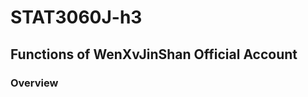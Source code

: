 # STAT3060J-h3

## Functions of WenXvJinShan Official Account

### Overview

<script src="https://cdn.plot.ly/plotly-latest.min.js"></script>
<div>                            <div id="c37d7c13-8c1d-48cd-ab61-f11dc1a15eb2" class="plotly-graph-div" style="height:100%; width:100%;"></div>            <script type="text/javascript">                                    window.PLOTLYENV=window.PLOTLYENV || {};                                    if (document.getElementById("c37d7c13-8c1d-48cd-ab61-f11dc1a15eb2")) {                    Plotly.newPlot(                        "c37d7c13-8c1d-48cd-ab61-f11dc1a15eb2",                        [{"domain":{"x":[0.0,1.0],"y":[0.0,1.0]},"hovertemplate":"Function=%{label}<br>Times=%{value}<extra></extra>","labels":[null,"\u4f60\u547c\u6211\u5e94","\u4fbf\u6c11\u670d\u52a1","\u53d1\u70ed\u8bca\u5ba4","\u4f60\u547c\u6211\u5e94","\u4fbf\u6c11\u670d\u52a1","\u75ab\u60c5\u9632\u63a7","\u4f60\u547c\u6211\u5e94","\u4fbf\u6c11\u670d\u52a1","\u75ab\u60c5\u9632\u63a7","\u4f60\u547c\u6211\u5e94","\u4fbf\u6c11\u670d\u52a1","\u75ab\u60c5\u9632\u63a7","\u4f60\u547c\u6211\u5e94","\u4fbf\u6c11\u670d\u52a1","\u75ab\u60c5\u9632\u63a7","\u4f60\u547c\u6211\u5e94","\u4fbf\u6c11\u670d\u52a1","\u75ab\u60c5\u9632\u63a7","\u4f60\u547c\u6211\u5e94","\u4fbf\u6c11\u670d\u52a1","\u75ab\u60c5\u9632\u63a7","\u4f60\u547c\u6211\u5e94","\u4fbf\u6c11\u670d\u52a1","\u75ab\u60c5\u9632\u63a7","\u4f60\u547c\u6211\u5e94","\u4fbf\u6c11\u670d\u52a1","\u75ab\u60c5\u9632\u63a7","\u4f60\u547c\u6211\u5e94","\u4fbf\u6c11\u670d\u52a1","\u75ab\u60c5\u9632\u63a7","\u4f60\u547c\u6211\u5e94","\u4fbf\u6c11\u670d\u52a1","\u4f60\u547c\u6211\u5e94","\u4fbf\u6c11\u670d\u52a1","\u4f60\u547c\u6211\u5e94","\u4fbf\u6c11\u670d\u52a1","\u7ebf\u4e0a\u5546\u57ce"],"legendgroup":"","name":"","showlegend":true,"values":[null,554.0,1299.0,1684.0,1235.0,3149.0,2143.0,100.0,183.0,332.0,231.0,366.0,662.0,71.0,137.0,233.0,1868.0,2968.0,19654.0,2805.0,4308.0,35112.0,1829.0,2491.0,12579.0,6852.0,9536.0,48522.0,1529.0,1936.0,7422.0,339.0,607.0,608.0,785.0,884.0,929.0,254.0],"type":"pie"}],                        {"legend":{"tracegroupgap":0},"piecolorway":["rgb(8,48,107)","rgb(8,81,156)","rgb(33,113,181)","rgb(66,146,198)","rgb(107,174,214)","rgb(158,202,225)","rgb(198,219,239)","rgb(222,235,247)","rgb(247,251,255)"],"template":{"data":{"barpolar":[{"marker":{"line":{"color":"#E5ECF6","width":0.5},"pattern":{"fillmode":"overlay","size":10,"solidity":0.2}},"type":"barpolar"}],"bar":[{"error_x":{"color":"#2a3f5f"},"error_y":{"color":"#2a3f5f"},"marker":{"line":{"color":"#E5ECF6","width":0.5},"pattern":{"fillmode":"overlay","size":10,"solidity":0.2}},"type":"bar"}],"carpet":[{"aaxis":{"endlinecolor":"#2a3f5f","gridcolor":"white","linecolor":"white","minorgridcolor":"white","startlinecolor":"#2a3f5f"},"baxis":{"endlinecolor":"#2a3f5f","gridcolor":"white","linecolor":"white","minorgridcolor":"white","startlinecolor":"#2a3f5f"},"type":"carpet"}],"choropleth":[{"colorbar":{"outlinewidth":0,"ticks":""},"type":"choropleth"}],"contourcarpet":[{"colorbar":{"outlinewidth":0,"ticks":""},"type":"contourcarpet"}],"contour":[{"colorbar":{"outlinewidth":0,"ticks":""},"colorscale":[[0.0,"#0d0887"],[0.1111111111111111,"#46039f"],[0.2222222222222222,"#7201a8"],[0.3333333333333333,"#9c179e"],[0.4444444444444444,"#bd3786"],[0.5555555555555556,"#d8576b"],[0.6666666666666666,"#ed7953"],[0.7777777777777778,"#fb9f3a"],[0.8888888888888888,"#fdca26"],[1.0,"#f0f921"]],"type":"contour"}],"heatmapgl":[{"colorbar":{"outlinewidth":0,"ticks":""},"colorscale":[[0.0,"#0d0887"],[0.1111111111111111,"#46039f"],[0.2222222222222222,"#7201a8"],[0.3333333333333333,"#9c179e"],[0.4444444444444444,"#bd3786"],[0.5555555555555556,"#d8576b"],[0.6666666666666666,"#ed7953"],[0.7777777777777778,"#fb9f3a"],[0.8888888888888888,"#fdca26"],[1.0,"#f0f921"]],"type":"heatmapgl"}],"heatmap":[{"colorbar":{"outlinewidth":0,"ticks":""},"colorscale":[[0.0,"#0d0887"],[0.1111111111111111,"#46039f"],[0.2222222222222222,"#7201a8"],[0.3333333333333333,"#9c179e"],[0.4444444444444444,"#bd3786"],[0.5555555555555556,"#d8576b"],[0.6666666666666666,"#ed7953"],[0.7777777777777778,"#fb9f3a"],[0.8888888888888888,"#fdca26"],[1.0,"#f0f921"]],"type":"heatmap"}],"histogram2dcontour":[{"colorbar":{"outlinewidth":0,"ticks":""},"colorscale":[[0.0,"#0d0887"],[0.1111111111111111,"#46039f"],[0.2222222222222222,"#7201a8"],[0.3333333333333333,"#9c179e"],[0.4444444444444444,"#bd3786"],[0.5555555555555556,"#d8576b"],[0.6666666666666666,"#ed7953"],[0.7777777777777778,"#fb9f3a"],[0.8888888888888888,"#fdca26"],[1.0,"#f0f921"]],"type":"histogram2dcontour"}],"histogram2d":[{"colorbar":{"outlinewidth":0,"ticks":""},"colorscale":[[0.0,"#0d0887"],[0.1111111111111111,"#46039f"],[0.2222222222222222,"#7201a8"],[0.3333333333333333,"#9c179e"],[0.4444444444444444,"#bd3786"],[0.5555555555555556,"#d8576b"],[0.6666666666666666,"#ed7953"],[0.7777777777777778,"#fb9f3a"],[0.8888888888888888,"#fdca26"],[1.0,"#f0f921"]],"type":"histogram2d"}],"histogram":[{"marker":{"pattern":{"fillmode":"overlay","size":10,"solidity":0.2}},"type":"histogram"}],"mesh3d":[{"colorbar":{"outlinewidth":0,"ticks":""},"type":"mesh3d"}],"parcoords":[{"line":{"colorbar":{"outlinewidth":0,"ticks":""}},"type":"parcoords"}],"pie":[{"automargin":true,"type":"pie"}],"scatter3d":[{"line":{"colorbar":{"outlinewidth":0,"ticks":""}},"marker":{"colorbar":{"outlinewidth":0,"ticks":""}},"type":"scatter3d"}],"scattercarpet":[{"marker":{"colorbar":{"outlinewidth":0,"ticks":""}},"type":"scattercarpet"}],"scattergeo":[{"marker":{"colorbar":{"outlinewidth":0,"ticks":""}},"type":"scattergeo"}],"scattergl":[{"marker":{"colorbar":{"outlinewidth":0,"ticks":""}},"type":"scattergl"}],"scattermapbox":[{"marker":{"colorbar":{"outlinewidth":0,"ticks":""}},"type":"scattermapbox"}],"scatterpolargl":[{"marker":{"colorbar":{"outlinewidth":0,"ticks":""}},"type":"scatterpolargl"}],"scatterpolar":[{"marker":{"colorbar":{"outlinewidth":0,"ticks":""}},"type":"scatterpolar"}],"scatter":[{"fillpattern":{"fillmode":"overlay","size":10,"solidity":0.2},"type":"scatter"}],"scatterternary":[{"marker":{"colorbar":{"outlinewidth":0,"ticks":""}},"type":"scatterternary"}],"surface":[{"colorbar":{"outlinewidth":0,"ticks":""},"colorscale":[[0.0,"#0d0887"],[0.1111111111111111,"#46039f"],[0.2222222222222222,"#7201a8"],[0.3333333333333333,"#9c179e"],[0.4444444444444444,"#bd3786"],[0.5555555555555556,"#d8576b"],[0.6666666666666666,"#ed7953"],[0.7777777777777778,"#fb9f3a"],[0.8888888888888888,"#fdca26"],[1.0,"#f0f921"]],"type":"surface"}],"table":[{"cells":{"fill":{"color":"#EBF0F8"},"line":{"color":"white"}},"header":{"fill":{"color":"#C8D4E3"},"line":{"color":"white"}},"type":"table"}]},"layout":{"annotationdefaults":{"arrowcolor":"#2a3f5f","arrowhead":0,"arrowwidth":1},"autotypenumbers":"strict","coloraxis":{"colorbar":{"outlinewidth":0,"ticks":""}},"colorscale":{"diverging":[[0,"#8e0152"],[0.1,"#c51b7d"],[0.2,"#de77ae"],[0.3,"#f1b6da"],[0.4,"#fde0ef"],[0.5,"#f7f7f7"],[0.6,"#e6f5d0"],[0.7,"#b8e186"],[0.8,"#7fbc41"],[0.9,"#4d9221"],[1,"#276419"]],"sequential":[[0.0,"#0d0887"],[0.1111111111111111,"#46039f"],[0.2222222222222222,"#7201a8"],[0.3333333333333333,"#9c179e"],[0.4444444444444444,"#bd3786"],[0.5555555555555556,"#d8576b"],[0.6666666666666666,"#ed7953"],[0.7777777777777778,"#fb9f3a"],[0.8888888888888888,"#fdca26"],[1.0,"#f0f921"]],"sequentialminus":[[0.0,"#0d0887"],[0.1111111111111111,"#46039f"],[0.2222222222222222,"#7201a8"],[0.3333333333333333,"#9c179e"],[0.4444444444444444,"#bd3786"],[0.5555555555555556,"#d8576b"],[0.6666666666666666,"#ed7953"],[0.7777777777777778,"#fb9f3a"],[0.8888888888888888,"#fdca26"],[1.0,"#f0f921"]]},"colorway":["#636efa","#EF553B","#00cc96","#ab63fa","#FFA15A","#19d3f3","#FF6692","#B6E880","#FF97FF","#FECB52"],"font":{"color":"#2a3f5f"},"geo":{"bgcolor":"white","lakecolor":"white","landcolor":"#E5ECF6","showlakes":true,"showland":true,"subunitcolor":"white"},"hoverlabel":{"align":"left"},"hovermode":"closest","mapbox":{"style":"light"},"paper_bgcolor":"white","plot_bgcolor":"#E5ECF6","polar":{"angularaxis":{"gridcolor":"white","linecolor":"white","ticks":""},"bgcolor":"#E5ECF6","radialaxis":{"gridcolor":"white","linecolor":"white","ticks":""}},"scene":{"xaxis":{"backgroundcolor":"#E5ECF6","gridcolor":"white","gridwidth":2,"linecolor":"white","showbackground":true,"ticks":"","zerolinecolor":"white"},"yaxis":{"backgroundcolor":"#E5ECF6","gridcolor":"white","gridwidth":2,"linecolor":"white","showbackground":true,"ticks":"","zerolinecolor":"white"},"zaxis":{"backgroundcolor":"#E5ECF6","gridcolor":"white","gridwidth":2,"linecolor":"white","showbackground":true,"ticks":"","zerolinecolor":"white"}},"shapedefaults":{"line":{"color":"#2a3f5f"}},"ternary":{"aaxis":{"gridcolor":"white","linecolor":"white","ticks":""},"baxis":{"gridcolor":"white","linecolor":"white","ticks":""},"bgcolor":"#E5ECF6","caxis":{"gridcolor":"white","linecolor":"white","ticks":""}},"title":{"x":0.05},"xaxis":{"automargin":true,"gridcolor":"white","linecolor":"white","ticks":"","title":{"standoff":15},"zerolinecolor":"white","zerolinewidth":2},"yaxis":{"automargin":true,"gridcolor":"white","linecolor":"white","ticks":"","title":{"standoff":15},"zerolinecolor":"white","zerolinewidth":2}}},"title":{"text":"Overview"}},                        {"responsive": true}                    )                };                            </script>        </div>

### Ratios of Functions in Different Versions

<script src="https://cdn.plot.ly/plotly-latest.min.js"></script>
<div>                            <div id="78c2c774-c984-48b1-a789-3abc01e214b1" class="plotly-graph-div" style="height:100%; width:100%;"></div>            <script type="text/javascript">                                    window.PLOTLYENV=window.PLOTLYENV || {};                                    if (document.getElementById("78c2c774-c984-48b1-a789-3abc01e214b1")) {                    Plotly.newPlot(                        "78c2c774-c984-48b1-a789-3abc01e214b1",                        [{"hovertemplate":"Function=\u4f60\u547c\u6211\u5e94<br>Version=%{x}<br>Ratio=%{y}<extra></extra>","legendgroup":"\u4f60\u547c\u6211\u5e94","marker":{"color":"#EF553B","symbol":"circle"},"mode":"markers","name":"\u4f60\u547c\u6211\u5e94","orientation":"v","showlegend":true,"x":[13.0,12.0,11.0,10.0,9.0,8.0,7.0,6.0,5.0,4.0,3.0,2.0,1.0],"xaxis":"x","y":[0.16,0.19,0.16,0.18,0.16,0.08,0.07,0.11,0.11,0.14,0.36,0.44,0.43],"yaxis":"y","type":"scatter"},{"hovertemplate":"Function=\u4fbf\u6c11\u670d\u52a1<br>Version=%{x}<br>Ratio=%{y}<extra></extra>","legendgroup":"\u4fbf\u6c11\u670d\u52a1","marker":{"color":"#00cc96","symbol":"circle"},"mode":"markers","name":"\u4fbf\u6c11\u670d\u52a1","orientation":"v","showlegend":true,"x":[13.0,12.0,11.0,10.0,9.0,8.0,7.0,6.0,5.0,4.0,3.0,2.0,1.0],"xaxis":"x","y":[0.37,0.48,0.3,0.29,0.31,0.12,0.1,0.15,0.15,0.18,0.64,0.56,0.45],"yaxis":"y","type":"scatter"},{"hovertemplate":"Function=\u53d1\u70ed\u8bca\u5ba4<br>Version=%{x}<br>Ratio=%{y}<extra></extra>","legendgroup":"\u53d1\u70ed\u8bca\u5ba4","marker":{"color":"#ab63fa","symbol":"circle"},"mode":"markers","name":"\u53d1\u70ed\u8bca\u5ba4","orientation":"v","showlegend":true,"x":[13.0],"xaxis":"x","y":[0.48],"yaxis":"y","type":"scatter"},{"hovertemplate":"Function=\u75ab\u60c5\u9632\u63a7<br>Version=%{x}<br>Ratio=%{y}<extra></extra>","legendgroup":"\u75ab\u60c5\u9632\u63a7","marker":{"color":"#FFA15A","symbol":"circle"},"mode":"markers","name":"\u75ab\u60c5\u9632\u63a7","orientation":"v","showlegend":true,"x":[12.0,11.0,10.0,9.0,8.0,7.0,6.0,5.0,4.0],"xaxis":"x","y":[0.33,0.54,0.53,0.53,0.8,0.83,0.74,0.75,0.68],"yaxis":"y","type":"scatter"},{"hovertemplate":"Function=\u7ebf\u4e0a\u5546\u57ce<br>Version=%{x}<br>Ratio=%{y}<extra></extra>","legendgroup":"\u7ebf\u4e0a\u5546\u57ce","marker":{"color":"#19d3f3","symbol":"circle"},"mode":"markers","name":"\u7ebf\u4e0a\u5546\u57ce","orientation":"v","showlegend":true,"x":[1.0],"xaxis":"x","y":[0.12],"yaxis":"y","type":"scatter"}],                        {"legend":{"title":{"text":"Function"},"tracegroupgap":0},"template":{"data":{"barpolar":[{"marker":{"line":{"color":"#E5ECF6","width":0.5},"pattern":{"fillmode":"overlay","size":10,"solidity":0.2}},"type":"barpolar"}],"bar":[{"error_x":{"color":"#2a3f5f"},"error_y":{"color":"#2a3f5f"},"marker":{"line":{"color":"#E5ECF6","width":0.5},"pattern":{"fillmode":"overlay","size":10,"solidity":0.2}},"type":"bar"}],"carpet":[{"aaxis":{"endlinecolor":"#2a3f5f","gridcolor":"white","linecolor":"white","minorgridcolor":"white","startlinecolor":"#2a3f5f"},"baxis":{"endlinecolor":"#2a3f5f","gridcolor":"white","linecolor":"white","minorgridcolor":"white","startlinecolor":"#2a3f5f"},"type":"carpet"}],"choropleth":[{"colorbar":{"outlinewidth":0,"ticks":""},"type":"choropleth"}],"contourcarpet":[{"colorbar":{"outlinewidth":0,"ticks":""},"type":"contourcarpet"}],"contour":[{"colorbar":{"outlinewidth":0,"ticks":""},"colorscale":[[0.0,"#0d0887"],[0.1111111111111111,"#46039f"],[0.2222222222222222,"#7201a8"],[0.3333333333333333,"#9c179e"],[0.4444444444444444,"#bd3786"],[0.5555555555555556,"#d8576b"],[0.6666666666666666,"#ed7953"],[0.7777777777777778,"#fb9f3a"],[0.8888888888888888,"#fdca26"],[1.0,"#f0f921"]],"type":"contour"}],"heatmapgl":[{"colorbar":{"outlinewidth":0,"ticks":""},"colorscale":[[0.0,"#0d0887"],[0.1111111111111111,"#46039f"],[0.2222222222222222,"#7201a8"],[0.3333333333333333,"#9c179e"],[0.4444444444444444,"#bd3786"],[0.5555555555555556,"#d8576b"],[0.6666666666666666,"#ed7953"],[0.7777777777777778,"#fb9f3a"],[0.8888888888888888,"#fdca26"],[1.0,"#f0f921"]],"type":"heatmapgl"}],"heatmap":[{"colorbar":{"outlinewidth":0,"ticks":""},"colorscale":[[0.0,"#0d0887"],[0.1111111111111111,"#46039f"],[0.2222222222222222,"#7201a8"],[0.3333333333333333,"#9c179e"],[0.4444444444444444,"#bd3786"],[0.5555555555555556,"#d8576b"],[0.6666666666666666,"#ed7953"],[0.7777777777777778,"#fb9f3a"],[0.8888888888888888,"#fdca26"],[1.0,"#f0f921"]],"type":"heatmap"}],"histogram2dcontour":[{"colorbar":{"outlinewidth":0,"ticks":""},"colorscale":[[0.0,"#0d0887"],[0.1111111111111111,"#46039f"],[0.2222222222222222,"#7201a8"],[0.3333333333333333,"#9c179e"],[0.4444444444444444,"#bd3786"],[0.5555555555555556,"#d8576b"],[0.6666666666666666,"#ed7953"],[0.7777777777777778,"#fb9f3a"],[0.8888888888888888,"#fdca26"],[1.0,"#f0f921"]],"type":"histogram2dcontour"}],"histogram2d":[{"colorbar":{"outlinewidth":0,"ticks":""},"colorscale":[[0.0,"#0d0887"],[0.1111111111111111,"#46039f"],[0.2222222222222222,"#7201a8"],[0.3333333333333333,"#9c179e"],[0.4444444444444444,"#bd3786"],[0.5555555555555556,"#d8576b"],[0.6666666666666666,"#ed7953"],[0.7777777777777778,"#fb9f3a"],[0.8888888888888888,"#fdca26"],[1.0,"#f0f921"]],"type":"histogram2d"}],"histogram":[{"marker":{"pattern":{"fillmode":"overlay","size":10,"solidity":0.2}},"type":"histogram"}],"mesh3d":[{"colorbar":{"outlinewidth":0,"ticks":""},"type":"mesh3d"}],"parcoords":[{"line":{"colorbar":{"outlinewidth":0,"ticks":""}},"type":"parcoords"}],"pie":[{"automargin":true,"type":"pie"}],"scatter3d":[{"line":{"colorbar":{"outlinewidth":0,"ticks":""}},"marker":{"colorbar":{"outlinewidth":0,"ticks":""}},"type":"scatter3d"}],"scattercarpet":[{"marker":{"colorbar":{"outlinewidth":0,"ticks":""}},"type":"scattercarpet"}],"scattergeo":[{"marker":{"colorbar":{"outlinewidth":0,"ticks":""}},"type":"scattergeo"}],"scattergl":[{"marker":{"colorbar":{"outlinewidth":0,"ticks":""}},"type":"scattergl"}],"scattermapbox":[{"marker":{"colorbar":{"outlinewidth":0,"ticks":""}},"type":"scattermapbox"}],"scatterpolargl":[{"marker":{"colorbar":{"outlinewidth":0,"ticks":""}},"type":"scatterpolargl"}],"scatterpolar":[{"marker":{"colorbar":{"outlinewidth":0,"ticks":""}},"type":"scatterpolar"}],"scatter":[{"fillpattern":{"fillmode":"overlay","size":10,"solidity":0.2},"type":"scatter"}],"scatterternary":[{"marker":{"colorbar":{"outlinewidth":0,"ticks":""}},"type":"scatterternary"}],"surface":[{"colorbar":{"outlinewidth":0,"ticks":""},"colorscale":[[0.0,"#0d0887"],[0.1111111111111111,"#46039f"],[0.2222222222222222,"#7201a8"],[0.3333333333333333,"#9c179e"],[0.4444444444444444,"#bd3786"],[0.5555555555555556,"#d8576b"],[0.6666666666666666,"#ed7953"],[0.7777777777777778,"#fb9f3a"],[0.8888888888888888,"#fdca26"],[1.0,"#f0f921"]],"type":"surface"}],"table":[{"cells":{"fill":{"color":"#EBF0F8"},"line":{"color":"white"}},"header":{"fill":{"color":"#C8D4E3"},"line":{"color":"white"}},"type":"table"}]},"layout":{"annotationdefaults":{"arrowcolor":"#2a3f5f","arrowhead":0,"arrowwidth":1},"autotypenumbers":"strict","coloraxis":{"colorbar":{"outlinewidth":0,"ticks":""}},"colorscale":{"diverging":[[0,"#8e0152"],[0.1,"#c51b7d"],[0.2,"#de77ae"],[0.3,"#f1b6da"],[0.4,"#fde0ef"],[0.5,"#f7f7f7"],[0.6,"#e6f5d0"],[0.7,"#b8e186"],[0.8,"#7fbc41"],[0.9,"#4d9221"],[1,"#276419"]],"sequential":[[0.0,"#0d0887"],[0.1111111111111111,"#46039f"],[0.2222222222222222,"#7201a8"],[0.3333333333333333,"#9c179e"],[0.4444444444444444,"#bd3786"],[0.5555555555555556,"#d8576b"],[0.6666666666666666,"#ed7953"],[0.7777777777777778,"#fb9f3a"],[0.8888888888888888,"#fdca26"],[1.0,"#f0f921"]],"sequentialminus":[[0.0,"#0d0887"],[0.1111111111111111,"#46039f"],[0.2222222222222222,"#7201a8"],[0.3333333333333333,"#9c179e"],[0.4444444444444444,"#bd3786"],[0.5555555555555556,"#d8576b"],[0.6666666666666666,"#ed7953"],[0.7777777777777778,"#fb9f3a"],[0.8888888888888888,"#fdca26"],[1.0,"#f0f921"]]},"colorway":["#636efa","#EF553B","#00cc96","#ab63fa","#FFA15A","#19d3f3","#FF6692","#B6E880","#FF97FF","#FECB52"],"font":{"color":"#2a3f5f"},"geo":{"bgcolor":"white","lakecolor":"white","landcolor":"#E5ECF6","showlakes":true,"showland":true,"subunitcolor":"white"},"hoverlabel":{"align":"left"},"hovermode":"closest","mapbox":{"style":"light"},"paper_bgcolor":"white","plot_bgcolor":"#E5ECF6","polar":{"angularaxis":{"gridcolor":"white","linecolor":"white","ticks":""},"bgcolor":"#E5ECF6","radialaxis":{"gridcolor":"white","linecolor":"white","ticks":""}},"scene":{"xaxis":{"backgroundcolor":"#E5ECF6","gridcolor":"white","gridwidth":2,"linecolor":"white","showbackground":true,"ticks":"","zerolinecolor":"white"},"yaxis":{"backgroundcolor":"#E5ECF6","gridcolor":"white","gridwidth":2,"linecolor":"white","showbackground":true,"ticks":"","zerolinecolor":"white"},"zaxis":{"backgroundcolor":"#E5ECF6","gridcolor":"white","gridwidth":2,"linecolor":"white","showbackground":true,"ticks":"","zerolinecolor":"white"}},"shapedefaults":{"line":{"color":"#2a3f5f"}},"ternary":{"aaxis":{"gridcolor":"white","linecolor":"white","ticks":""},"baxis":{"gridcolor":"white","linecolor":"white","ticks":""},"bgcolor":"#E5ECF6","caxis":{"gridcolor":"white","linecolor":"white","ticks":""}},"title":{"x":0.05},"xaxis":{"automargin":true,"gridcolor":"white","linecolor":"white","ticks":"","title":{"standoff":15},"zerolinecolor":"white","zerolinewidth":2},"yaxis":{"automargin":true,"gridcolor":"white","linecolor":"white","ticks":"","title":{"standoff":15},"zerolinecolor":"white","zerolinewidth":2}}},"title":{"text":"Ratios of Functions in Different Versions"},"xaxis":{"anchor":"y","domain":[0.0,1.0],"title":{"text":"Version"}},"yaxis":{"anchor":"x","domain":[0.0,1.0],"range":[0,1.0],"title":{"text":"Ratio"}}},                        {"responsive": true}                    )                };                            </script>        </div>

### Click Times Per Day (CTPD) of Functions in Different Versions

<script src="https://cdn.plot.ly/plotly-latest.min.js"></script>
<div>                            <div id="20079497-050b-447f-84bd-03954611c0e8" class="plotly-graph-div" style="height:100%; width:100%;"></div>            <script type="text/javascript">                                    window.PLOTLYENV=window.PLOTLYENV || {};                                    if (document.getElementById("20079497-050b-447f-84bd-03954611c0e8")) {                    Plotly.newPlot(                        "20079497-050b-447f-84bd-03954611c0e8",                        [{"hovertemplate":"Version=%{x}<br>CTPD=%{y}<extra></extra>","legendgroup":"","line":{"color":"#636efa","dash":"solid"},"marker":{"symbol":"circle"},"mode":"lines","name":"","orientation":"v","showlegend":false,"x":[null,13.0,13.0,13.0,12.0,12.0,12.0,11.0,11.0,11.0,10.0,10.0,10.0,9.0,9.0,9.0,8.0,8.0,8.0,7.0,7.0,7.0,6.0,6.0,6.0,5.0,5.0,5.0,4.0,4.0,4.0,3.0,3.0,2.0,2.0,1.0,1.0,1.0],"xaxis":"x","y":[null,707.4,707.4,707.4,407.94,407.94,407.94,205.0,205.0,205.0,419.67,419.67,419.67,441.0,441.0,441.0,1883.85,1883.85,1883.85,5278.13,5278.13,5278.13,16899.0,16899.0,16899.0,21636.67,21636.67,21636.67,3629.0,3629.0,3629.0,118.25,118.25,116.08,116.08,46.98,46.98,46.98],"yaxis":"y","type":"scatter"}],                        {"legend":{"tracegroupgap":0},"template":{"data":{"barpolar":[{"marker":{"line":{"color":"#E5ECF6","width":0.5},"pattern":{"fillmode":"overlay","size":10,"solidity":0.2}},"type":"barpolar"}],"bar":[{"error_x":{"color":"#2a3f5f"},"error_y":{"color":"#2a3f5f"},"marker":{"line":{"color":"#E5ECF6","width":0.5},"pattern":{"fillmode":"overlay","size":10,"solidity":0.2}},"type":"bar"}],"carpet":[{"aaxis":{"endlinecolor":"#2a3f5f","gridcolor":"white","linecolor":"white","minorgridcolor":"white","startlinecolor":"#2a3f5f"},"baxis":{"endlinecolor":"#2a3f5f","gridcolor":"white","linecolor":"white","minorgridcolor":"white","startlinecolor":"#2a3f5f"},"type":"carpet"}],"choropleth":[{"colorbar":{"outlinewidth":0,"ticks":""},"type":"choropleth"}],"contourcarpet":[{"colorbar":{"outlinewidth":0,"ticks":""},"type":"contourcarpet"}],"contour":[{"colorbar":{"outlinewidth":0,"ticks":""},"colorscale":[[0.0,"#0d0887"],[0.1111111111111111,"#46039f"],[0.2222222222222222,"#7201a8"],[0.3333333333333333,"#9c179e"],[0.4444444444444444,"#bd3786"],[0.5555555555555556,"#d8576b"],[0.6666666666666666,"#ed7953"],[0.7777777777777778,"#fb9f3a"],[0.8888888888888888,"#fdca26"],[1.0,"#f0f921"]],"type":"contour"}],"heatmapgl":[{"colorbar":{"outlinewidth":0,"ticks":""},"colorscale":[[0.0,"#0d0887"],[0.1111111111111111,"#46039f"],[0.2222222222222222,"#7201a8"],[0.3333333333333333,"#9c179e"],[0.4444444444444444,"#bd3786"],[0.5555555555555556,"#d8576b"],[0.6666666666666666,"#ed7953"],[0.7777777777777778,"#fb9f3a"],[0.8888888888888888,"#fdca26"],[1.0,"#f0f921"]],"type":"heatmapgl"}],"heatmap":[{"colorbar":{"outlinewidth":0,"ticks":""},"colorscale":[[0.0,"#0d0887"],[0.1111111111111111,"#46039f"],[0.2222222222222222,"#7201a8"],[0.3333333333333333,"#9c179e"],[0.4444444444444444,"#bd3786"],[0.5555555555555556,"#d8576b"],[0.6666666666666666,"#ed7953"],[0.7777777777777778,"#fb9f3a"],[0.8888888888888888,"#fdca26"],[1.0,"#f0f921"]],"type":"heatmap"}],"histogram2dcontour":[{"colorbar":{"outlinewidth":0,"ticks":""},"colorscale":[[0.0,"#0d0887"],[0.1111111111111111,"#46039f"],[0.2222222222222222,"#7201a8"],[0.3333333333333333,"#9c179e"],[0.4444444444444444,"#bd3786"],[0.5555555555555556,"#d8576b"],[0.6666666666666666,"#ed7953"],[0.7777777777777778,"#fb9f3a"],[0.8888888888888888,"#fdca26"],[1.0,"#f0f921"]],"type":"histogram2dcontour"}],"histogram2d":[{"colorbar":{"outlinewidth":0,"ticks":""},"colorscale":[[0.0,"#0d0887"],[0.1111111111111111,"#46039f"],[0.2222222222222222,"#7201a8"],[0.3333333333333333,"#9c179e"],[0.4444444444444444,"#bd3786"],[0.5555555555555556,"#d8576b"],[0.6666666666666666,"#ed7953"],[0.7777777777777778,"#fb9f3a"],[0.8888888888888888,"#fdca26"],[1.0,"#f0f921"]],"type":"histogram2d"}],"histogram":[{"marker":{"pattern":{"fillmode":"overlay","size":10,"solidity":0.2}},"type":"histogram"}],"mesh3d":[{"colorbar":{"outlinewidth":0,"ticks":""},"type":"mesh3d"}],"parcoords":[{"line":{"colorbar":{"outlinewidth":0,"ticks":""}},"type":"parcoords"}],"pie":[{"automargin":true,"type":"pie"}],"scatter3d":[{"line":{"colorbar":{"outlinewidth":0,"ticks":""}},"marker":{"colorbar":{"outlinewidth":0,"ticks":""}},"type":"scatter3d"}],"scattercarpet":[{"marker":{"colorbar":{"outlinewidth":0,"ticks":""}},"type":"scattercarpet"}],"scattergeo":[{"marker":{"colorbar":{"outlinewidth":0,"ticks":""}},"type":"scattergeo"}],"scattergl":[{"marker":{"colorbar":{"outlinewidth":0,"ticks":""}},"type":"scattergl"}],"scattermapbox":[{"marker":{"colorbar":{"outlinewidth":0,"ticks":""}},"type":"scattermapbox"}],"scatterpolargl":[{"marker":{"colorbar":{"outlinewidth":0,"ticks":""}},"type":"scatterpolargl"}],"scatterpolar":[{"marker":{"colorbar":{"outlinewidth":0,"ticks":""}},"type":"scatterpolar"}],"scatter":[{"fillpattern":{"fillmode":"overlay","size":10,"solidity":0.2},"type":"scatter"}],"scatterternary":[{"marker":{"colorbar":{"outlinewidth":0,"ticks":""}},"type":"scatterternary"}],"surface":[{"colorbar":{"outlinewidth":0,"ticks":""},"colorscale":[[0.0,"#0d0887"],[0.1111111111111111,"#46039f"],[0.2222222222222222,"#7201a8"],[0.3333333333333333,"#9c179e"],[0.4444444444444444,"#bd3786"],[0.5555555555555556,"#d8576b"],[0.6666666666666666,"#ed7953"],[0.7777777777777778,"#fb9f3a"],[0.8888888888888888,"#fdca26"],[1.0,"#f0f921"]],"type":"surface"}],"table":[{"cells":{"fill":{"color":"#EBF0F8"},"line":{"color":"white"}},"header":{"fill":{"color":"#C8D4E3"},"line":{"color":"white"}},"type":"table"}]},"layout":{"annotationdefaults":{"arrowcolor":"#2a3f5f","arrowhead":0,"arrowwidth":1},"autotypenumbers":"strict","coloraxis":{"colorbar":{"outlinewidth":0,"ticks":""}},"colorscale":{"diverging":[[0,"#8e0152"],[0.1,"#c51b7d"],[0.2,"#de77ae"],[0.3,"#f1b6da"],[0.4,"#fde0ef"],[0.5,"#f7f7f7"],[0.6,"#e6f5d0"],[0.7,"#b8e186"],[0.8,"#7fbc41"],[0.9,"#4d9221"],[1,"#276419"]],"sequential":[[0.0,"#0d0887"],[0.1111111111111111,"#46039f"],[0.2222222222222222,"#7201a8"],[0.3333333333333333,"#9c179e"],[0.4444444444444444,"#bd3786"],[0.5555555555555556,"#d8576b"],[0.6666666666666666,"#ed7953"],[0.7777777777777778,"#fb9f3a"],[0.8888888888888888,"#fdca26"],[1.0,"#f0f921"]],"sequentialminus":[[0.0,"#0d0887"],[0.1111111111111111,"#46039f"],[0.2222222222222222,"#7201a8"],[0.3333333333333333,"#9c179e"],[0.4444444444444444,"#bd3786"],[0.5555555555555556,"#d8576b"],[0.6666666666666666,"#ed7953"],[0.7777777777777778,"#fb9f3a"],[0.8888888888888888,"#fdca26"],[1.0,"#f0f921"]]},"colorway":["#636efa","#EF553B","#00cc96","#ab63fa","#FFA15A","#19d3f3","#FF6692","#B6E880","#FF97FF","#FECB52"],"font":{"color":"#2a3f5f"},"geo":{"bgcolor":"white","lakecolor":"white","landcolor":"#E5ECF6","showlakes":true,"showland":true,"subunitcolor":"white"},"hoverlabel":{"align":"left"},"hovermode":"closest","mapbox":{"style":"light"},"paper_bgcolor":"white","plot_bgcolor":"#E5ECF6","polar":{"angularaxis":{"gridcolor":"white","linecolor":"white","ticks":""},"bgcolor":"#E5ECF6","radialaxis":{"gridcolor":"white","linecolor":"white","ticks":""}},"scene":{"xaxis":{"backgroundcolor":"#E5ECF6","gridcolor":"white","gridwidth":2,"linecolor":"white","showbackground":true,"ticks":"","zerolinecolor":"white"},"yaxis":{"backgroundcolor":"#E5ECF6","gridcolor":"white","gridwidth":2,"linecolor":"white","showbackground":true,"ticks":"","zerolinecolor":"white"},"zaxis":{"backgroundcolor":"#E5ECF6","gridcolor":"white","gridwidth":2,"linecolor":"white","showbackground":true,"ticks":"","zerolinecolor":"white"}},"shapedefaults":{"line":{"color":"#2a3f5f"}},"ternary":{"aaxis":{"gridcolor":"white","linecolor":"white","ticks":""},"baxis":{"gridcolor":"white","linecolor":"white","ticks":""},"bgcolor":"#E5ECF6","caxis":{"gridcolor":"white","linecolor":"white","ticks":""}},"title":{"x":0.05},"xaxis":{"automargin":true,"gridcolor":"white","linecolor":"white","ticks":"","title":{"standoff":15},"zerolinecolor":"white","zerolinewidth":2},"yaxis":{"automargin":true,"gridcolor":"white","linecolor":"white","ticks":"","title":{"standoff":15},"zerolinecolor":"white","zerolinewidth":2}}},"title":{"text":"Click Times Per Day (CTPD) of Functions in Different Versions"},"xaxis":{"anchor":"y","domain":[0.0,1.0],"title":{"text":"Version"}},"yaxis":{"anchor":"x","domain":[0.0,1.0],"title":{"text":"CTPD"},"type":"log"}},                        {"responsive": true}                    )                };                            </script>        </div>

### Click Times of Functions in Different Versions

<script src="https://cdn.plot.ly/plotly-latest.min.js"></script>
<div>                            <div id="720a5572-0c87-4e79-8472-5487cc572ee8" class="plotly-graph-div" style="height:100%; width:100%;"></div>            <script type="text/javascript">                                    window.PLOTLYENV=window.PLOTLYENV || {};                                    if (document.getElementById("720a5572-0c87-4e79-8472-5487cc572ee8")) {                    Plotly.newPlot(                        "720a5572-0c87-4e79-8472-5487cc572ee8",                        [{"hovertemplate":"<b>%{hovertext}</b><br><br>Function=\u4f60\u547c\u6211\u5e94<br>Times=%{x}<br>Version=%{y}<extra></extra>","hovertext":["\u4f60\u547c\u6211\u5e94","\u4f60\u547c\u6211\u5e94","\u4f60\u547c\u6211\u5e94","\u4f60\u547c\u6211\u5e94","\u4f60\u547c\u6211\u5e94","\u4f60\u547c\u6211\u5e94","\u4f60\u547c\u6211\u5e94","\u4f60\u547c\u6211\u5e94","\u4f60\u547c\u6211\u5e94","\u4f60\u547c\u6211\u5e94","\u4f60\u547c\u6211\u5e94","\u4f60\u547c\u6211\u5e94","\u4f60\u547c\u6211\u5e94"],"legendgroup":"\u4f60\u547c\u6211\u5e94","marker":{"color":"#EF553B","symbol":"circle"},"mode":"markers","name":"\u4f60\u547c\u6211\u5e94","orientation":"v","showlegend":true,"x":[554.0,1235.0,100.0,231.0,71.0,1868.0,2805.0,1829.0,6852.0,1529.0,339.0,608.0,884.0],"xaxis":"x","y":[13.0,12.0,11.0,10.0,9.0,8.0,7.0,6.0,5.0,4.0,3.0,2.0,1.0],"yaxis":"y","type":"scatter"},{"hovertemplate":"<b>%{hovertext}</b><br><br>Function=\u4fbf\u6c11\u670d\u52a1<br>Times=%{x}<br>Version=%{y}<extra></extra>","hovertext":["\u4fbf\u6c11\u670d\u52a1","\u4fbf\u6c11\u670d\u52a1","\u4fbf\u6c11\u670d\u52a1","\u4fbf\u6c11\u670d\u52a1","\u4fbf\u6c11\u670d\u52a1","\u4fbf\u6c11\u670d\u52a1","\u4fbf\u6c11\u670d\u52a1","\u4fbf\u6c11\u670d\u52a1","\u4fbf\u6c11\u670d\u52a1","\u4fbf\u6c11\u670d\u52a1","\u4fbf\u6c11\u670d\u52a1","\u4fbf\u6c11\u670d\u52a1","\u4fbf\u6c11\u670d\u52a1"],"legendgroup":"\u4fbf\u6c11\u670d\u52a1","marker":{"color":"#00cc96","symbol":"circle"},"mode":"markers","name":"\u4fbf\u6c11\u670d\u52a1","orientation":"v","showlegend":true,"x":[1299.0,3149.0,183.0,366.0,137.0,2968.0,4308.0,2491.0,9536.0,1936.0,607.0,785.0,929.0],"xaxis":"x","y":[13.0,12.0,11.0,10.0,9.0,8.0,7.0,6.0,5.0,4.0,3.0,2.0,1.0],"yaxis":"y","type":"scatter"},{"hovertemplate":"<b>%{hovertext}</b><br><br>Function=\u53d1\u70ed\u8bca\u5ba4<br>Times=%{x}<br>Version=%{y}<extra></extra>","hovertext":["\u53d1\u70ed\u8bca\u5ba4"],"legendgroup":"\u53d1\u70ed\u8bca\u5ba4","marker":{"color":"#ab63fa","symbol":"circle"},"mode":"markers","name":"\u53d1\u70ed\u8bca\u5ba4","orientation":"v","showlegend":true,"x":[1684.0],"xaxis":"x","y":[13.0],"yaxis":"y","type":"scatter"},{"hovertemplate":"<b>%{hovertext}</b><br><br>Function=\u75ab\u60c5\u9632\u63a7<br>Times=%{x}<br>Version=%{y}<extra></extra>","hovertext":["\u75ab\u60c5\u9632\u63a7","\u75ab\u60c5\u9632\u63a7","\u75ab\u60c5\u9632\u63a7","\u75ab\u60c5\u9632\u63a7","\u75ab\u60c5\u9632\u63a7","\u75ab\u60c5\u9632\u63a7","\u75ab\u60c5\u9632\u63a7","\u75ab\u60c5\u9632\u63a7","\u75ab\u60c5\u9632\u63a7"],"legendgroup":"\u75ab\u60c5\u9632\u63a7","marker":{"color":"#FFA15A","symbol":"circle"},"mode":"markers","name":"\u75ab\u60c5\u9632\u63a7","orientation":"v","showlegend":true,"x":[2143.0,332.0,662.0,233.0,19654.0,35112.0,12579.0,48522.0,7422.0],"xaxis":"x","y":[12.0,11.0,10.0,9.0,8.0,7.0,6.0,5.0,4.0],"yaxis":"y","type":"scatter"},{"hovertemplate":"<b>%{hovertext}</b><br><br>Function=\u7ebf\u4e0a\u5546\u57ce<br>Times=%{x}<br>Version=%{y}<extra></extra>","hovertext":["\u7ebf\u4e0a\u5546\u57ce"],"legendgroup":"\u7ebf\u4e0a\u5546\u57ce","marker":{"color":"#19d3f3","symbol":"circle"},"mode":"markers","name":"\u7ebf\u4e0a\u5546\u57ce","orientation":"v","showlegend":true,"x":[254.0],"xaxis":"x","y":[1.0],"yaxis":"y","type":"scatter"}],                        {"legend":{"title":{"text":"Function"},"tracegroupgap":0},"template":{"data":{"barpolar":[{"marker":{"line":{"color":"#E5ECF6","width":0.5},"pattern":{"fillmode":"overlay","size":10,"solidity":0.2}},"type":"barpolar"}],"bar":[{"error_x":{"color":"#2a3f5f"},"error_y":{"color":"#2a3f5f"},"marker":{"line":{"color":"#E5ECF6","width":0.5},"pattern":{"fillmode":"overlay","size":10,"solidity":0.2}},"type":"bar"}],"carpet":[{"aaxis":{"endlinecolor":"#2a3f5f","gridcolor":"white","linecolor":"white","minorgridcolor":"white","startlinecolor":"#2a3f5f"},"baxis":{"endlinecolor":"#2a3f5f","gridcolor":"white","linecolor":"white","minorgridcolor":"white","startlinecolor":"#2a3f5f"},"type":"carpet"}],"choropleth":[{"colorbar":{"outlinewidth":0,"ticks":""},"type":"choropleth"}],"contourcarpet":[{"colorbar":{"outlinewidth":0,"ticks":""},"type":"contourcarpet"}],"contour":[{"colorbar":{"outlinewidth":0,"ticks":""},"colorscale":[[0.0,"#0d0887"],[0.1111111111111111,"#46039f"],[0.2222222222222222,"#7201a8"],[0.3333333333333333,"#9c179e"],[0.4444444444444444,"#bd3786"],[0.5555555555555556,"#d8576b"],[0.6666666666666666,"#ed7953"],[0.7777777777777778,"#fb9f3a"],[0.8888888888888888,"#fdca26"],[1.0,"#f0f921"]],"type":"contour"}],"heatmapgl":[{"colorbar":{"outlinewidth":0,"ticks":""},"colorscale":[[0.0,"#0d0887"],[0.1111111111111111,"#46039f"],[0.2222222222222222,"#7201a8"],[0.3333333333333333,"#9c179e"],[0.4444444444444444,"#bd3786"],[0.5555555555555556,"#d8576b"],[0.6666666666666666,"#ed7953"],[0.7777777777777778,"#fb9f3a"],[0.8888888888888888,"#fdca26"],[1.0,"#f0f921"]],"type":"heatmapgl"}],"heatmap":[{"colorbar":{"outlinewidth":0,"ticks":""},"colorscale":[[0.0,"#0d0887"],[0.1111111111111111,"#46039f"],[0.2222222222222222,"#7201a8"],[0.3333333333333333,"#9c179e"],[0.4444444444444444,"#bd3786"],[0.5555555555555556,"#d8576b"],[0.6666666666666666,"#ed7953"],[0.7777777777777778,"#fb9f3a"],[0.8888888888888888,"#fdca26"],[1.0,"#f0f921"]],"type":"heatmap"}],"histogram2dcontour":[{"colorbar":{"outlinewidth":0,"ticks":""},"colorscale":[[0.0,"#0d0887"],[0.1111111111111111,"#46039f"],[0.2222222222222222,"#7201a8"],[0.3333333333333333,"#9c179e"],[0.4444444444444444,"#bd3786"],[0.5555555555555556,"#d8576b"],[0.6666666666666666,"#ed7953"],[0.7777777777777778,"#fb9f3a"],[0.8888888888888888,"#fdca26"],[1.0,"#f0f921"]],"type":"histogram2dcontour"}],"histogram2d":[{"colorbar":{"outlinewidth":0,"ticks":""},"colorscale":[[0.0,"#0d0887"],[0.1111111111111111,"#46039f"],[0.2222222222222222,"#7201a8"],[0.3333333333333333,"#9c179e"],[0.4444444444444444,"#bd3786"],[0.5555555555555556,"#d8576b"],[0.6666666666666666,"#ed7953"],[0.7777777777777778,"#fb9f3a"],[0.8888888888888888,"#fdca26"],[1.0,"#f0f921"]],"type":"histogram2d"}],"histogram":[{"marker":{"pattern":{"fillmode":"overlay","size":10,"solidity":0.2}},"type":"histogram"}],"mesh3d":[{"colorbar":{"outlinewidth":0,"ticks":""},"type":"mesh3d"}],"parcoords":[{"line":{"colorbar":{"outlinewidth":0,"ticks":""}},"type":"parcoords"}],"pie":[{"automargin":true,"type":"pie"}],"scatter3d":[{"line":{"colorbar":{"outlinewidth":0,"ticks":""}},"marker":{"colorbar":{"outlinewidth":0,"ticks":""}},"type":"scatter3d"}],"scattercarpet":[{"marker":{"colorbar":{"outlinewidth":0,"ticks":""}},"type":"scattercarpet"}],"scattergeo":[{"marker":{"colorbar":{"outlinewidth":0,"ticks":""}},"type":"scattergeo"}],"scattergl":[{"marker":{"colorbar":{"outlinewidth":0,"ticks":""}},"type":"scattergl"}],"scattermapbox":[{"marker":{"colorbar":{"outlinewidth":0,"ticks":""}},"type":"scattermapbox"}],"scatterpolargl":[{"marker":{"colorbar":{"outlinewidth":0,"ticks":""}},"type":"scatterpolargl"}],"scatterpolar":[{"marker":{"colorbar":{"outlinewidth":0,"ticks":""}},"type":"scatterpolar"}],"scatter":[{"fillpattern":{"fillmode":"overlay","size":10,"solidity":0.2},"type":"scatter"}],"scatterternary":[{"marker":{"colorbar":{"outlinewidth":0,"ticks":""}},"type":"scatterternary"}],"surface":[{"colorbar":{"outlinewidth":0,"ticks":""},"colorscale":[[0.0,"#0d0887"],[0.1111111111111111,"#46039f"],[0.2222222222222222,"#7201a8"],[0.3333333333333333,"#9c179e"],[0.4444444444444444,"#bd3786"],[0.5555555555555556,"#d8576b"],[0.6666666666666666,"#ed7953"],[0.7777777777777778,"#fb9f3a"],[0.8888888888888888,"#fdca26"],[1.0,"#f0f921"]],"type":"surface"}],"table":[{"cells":{"fill":{"color":"#EBF0F8"},"line":{"color":"white"}},"header":{"fill":{"color":"#C8D4E3"},"line":{"color":"white"}},"type":"table"}]},"layout":{"annotationdefaults":{"arrowcolor":"#2a3f5f","arrowhead":0,"arrowwidth":1},"autotypenumbers":"strict","coloraxis":{"colorbar":{"outlinewidth":0,"ticks":""}},"colorscale":{"diverging":[[0,"#8e0152"],[0.1,"#c51b7d"],[0.2,"#de77ae"],[0.3,"#f1b6da"],[0.4,"#fde0ef"],[0.5,"#f7f7f7"],[0.6,"#e6f5d0"],[0.7,"#b8e186"],[0.8,"#7fbc41"],[0.9,"#4d9221"],[1,"#276419"]],"sequential":[[0.0,"#0d0887"],[0.1111111111111111,"#46039f"],[0.2222222222222222,"#7201a8"],[0.3333333333333333,"#9c179e"],[0.4444444444444444,"#bd3786"],[0.5555555555555556,"#d8576b"],[0.6666666666666666,"#ed7953"],[0.7777777777777778,"#fb9f3a"],[0.8888888888888888,"#fdca26"],[1.0,"#f0f921"]],"sequentialminus":[[0.0,"#0d0887"],[0.1111111111111111,"#46039f"],[0.2222222222222222,"#7201a8"],[0.3333333333333333,"#9c179e"],[0.4444444444444444,"#bd3786"],[0.5555555555555556,"#d8576b"],[0.6666666666666666,"#ed7953"],[0.7777777777777778,"#fb9f3a"],[0.8888888888888888,"#fdca26"],[1.0,"#f0f921"]]},"colorway":["#636efa","#EF553B","#00cc96","#ab63fa","#FFA15A","#19d3f3","#FF6692","#B6E880","#FF97FF","#FECB52"],"font":{"color":"#2a3f5f"},"geo":{"bgcolor":"white","lakecolor":"white","landcolor":"#E5ECF6","showlakes":true,"showland":true,"subunitcolor":"white"},"hoverlabel":{"align":"left"},"hovermode":"closest","mapbox":{"style":"light"},"paper_bgcolor":"white","plot_bgcolor":"#E5ECF6","polar":{"angularaxis":{"gridcolor":"white","linecolor":"white","ticks":""},"bgcolor":"#E5ECF6","radialaxis":{"gridcolor":"white","linecolor":"white","ticks":""}},"scene":{"xaxis":{"backgroundcolor":"#E5ECF6","gridcolor":"white","gridwidth":2,"linecolor":"white","showbackground":true,"ticks":"","zerolinecolor":"white"},"yaxis":{"backgroundcolor":"#E5ECF6","gridcolor":"white","gridwidth":2,"linecolor":"white","showbackground":true,"ticks":"","zerolinecolor":"white"},"zaxis":{"backgroundcolor":"#E5ECF6","gridcolor":"white","gridwidth":2,"linecolor":"white","showbackground":true,"ticks":"","zerolinecolor":"white"}},"shapedefaults":{"line":{"color":"#2a3f5f"}},"ternary":{"aaxis":{"gridcolor":"white","linecolor":"white","ticks":""},"baxis":{"gridcolor":"white","linecolor":"white","ticks":""},"bgcolor":"#E5ECF6","caxis":{"gridcolor":"white","linecolor":"white","ticks":""}},"title":{"x":0.05},"xaxis":{"automargin":true,"gridcolor":"white","linecolor":"white","ticks":"","title":{"standoff":15},"zerolinecolor":"white","zerolinewidth":2},"yaxis":{"automargin":true,"gridcolor":"white","linecolor":"white","ticks":"","title":{"standoff":15},"zerolinecolor":"white","zerolinewidth":2}}},"title":{"text":"Click Times of Functions in Different Versions"},"xaxis":{"anchor":"y","domain":[0.0,1.0],"title":{"text":"Times"},"type":"log"},"yaxis":{"anchor":"x","domain":[0.0,1.0],"range":[0,15],"title":{"text":"Version"}}},                        {"responsive": true}                    )                };                            </script>        </div>